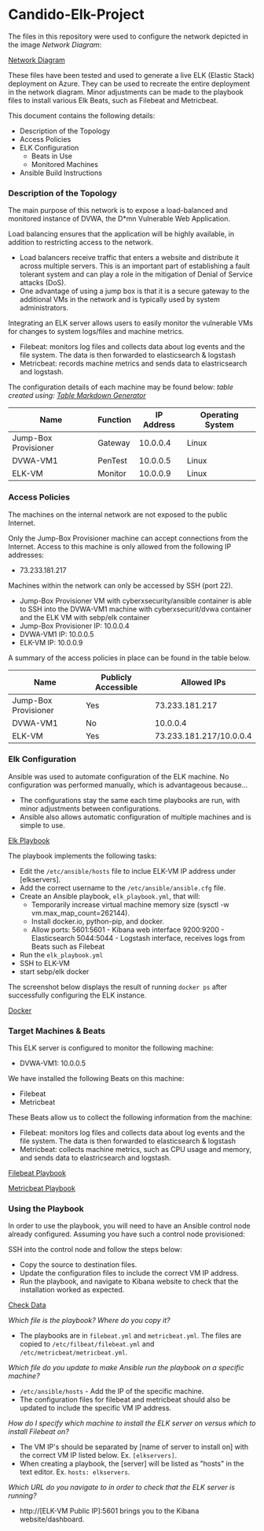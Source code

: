 # Candido-Elk-Project

The files in this repository were used to configure the network depicted in the image *Network Diagram*:

[Network Diagram](https://github.com/ikcandido/Elk-Stack-Project/blob/master/Diagrams/Network_Diagram.png)

These files have been tested and used to generate a live ELK (Elastic Stack) deployment on Azure. They can be used to recreate the entire deployment in the network diagram. Minor adjustments can be made to the playbook files to install various Elk Beats, such as Filebeat and Metricbeat.

This document contains the following details:
- Description of the Topology
- Access Policies
- ELK Configuration
  - Beats in Use
  - Monitored Machines
- Ansible Build Instructions

### Description of the Topology

The main purpose of this network is to expose a load-balanced and monitored instance of DVWA, the D*mn Vulnerable Web Application.

Load balancing ensures that the application will be highly available, in addition to restricting access to the network.
- Load balancers receive traffic that enters a website and distribute it across multiple servers. This is an important part of establishing a fault tolerant system and can play a role in the mitigation of Denial of Service attacks (DoS).
- One advantage of using a jump box is that it is a secure gateway to the additional VMs in the network and is typically used by system administrators. 

Integrating an ELK server allows users to easily monitor the vulnerable VMs for changes to system logs/files and machine metrics.
- Filebeat: monitors log files and collects data about log events and the file system. The data is then forwarded to elasticsearch & logstash
- Metricbeat: records machine metrics and sends data to elastricsearch and logstash.

The configuration details of each machine may be found below:
*table created using: [Table Markdown Generator](https://www.tablesgenerator.com/markdown_tables)*

| Name                | Function   | IP Address | Operating System |
|---------------------|------------|------------|------------------|
| Jump-Box Provisioner| Gateway    | 10.0.0.4   | Linux            |
| DVWA-VM1            | PenTest    | 10.0.0.5   | Linux            |
| ELK-VM              | Monitor    | 10.0.0.9   | Linux            |

### Access Policies

The machines on the internal network are not exposed to the public Internet.

Only the Jump-Box Provisioner machine can accept connections from the Internet. Access to this machine is only allowed from the following IP addresses:
- 73.233.181.217

Machines within the network can only be accessed by SSH (port 22).
- Jump-Box Provisioner VM with cyberxsecurity/ansible container is able to SSH into the DVWA-VM1 machine with cyberxsecurit/dvwa container and the ELK VM with sebp/elk container
- Jump-Box Provisioner IP: 10.0.0.4
- DVWA-VM1 IP: 10.0.0.5
- ELK-VM IP: 10.0.0.9

A summary of the access policies in place can be found in the table below.

| Name                 | Publicly Accessible | Allowed IPs             |
|----------------------|---------------------|-------------------------|
| Jump-Box Provisioner | Yes                 | 73.233.181.217          |
| DVWA-VM1             | No                  | 10.0.0.4                |
| ELK-VM               | Yes                 | 73.233.181.217/10.0.0.4 |

### Elk Configuration

Ansible was used to automate configuration of the ELK machine. No configuration was performed manually, which is advantageous because...
- The configurations stay the same each time playbooks are run, with minor adjustments between configurations.
- Ansible also allows automatic configuration of multiple machines and is simple to use.

[Elk Playbook](https://github.com/ikcandido/Elk-Stack-Project/blob/master/Ansible/elk_playbook.yml)

The playbook implements the following tasks:
- Edit the `/etc/ansible/hosts` file to inclue ELK-VM IP address under [elkservers].
- Add the correct username to the `/etc/ansible/ansible.cfg` file.
- Create an Ansible playbook, `elk_playbook.yml`, that will: 
  - Temporarily increase virtual machine memory size (sysctl -w vm.max_map_count=262144).
  - Install  docker.io, python-pip, and docker.
  - Allow ports:
      5601:5601 - Kibana web interface
      9200:9200 - Elasticsearch
      5044:5044 - Logstash interface, receives logs from Beats such as Filebeat
- Run the `elk_playbook.yml`
- SSH to ELK-VM
- start sebp/elk docker

The screenshot below displays the result of running `docker ps` after successfully configuring the ELK instance.

[Docker](https://github.com/ikcandido/Elk-Stack-Project/blob/master/Images/docker_ps.png)

### Target Machines & Beats
This ELK server is configured to monitor the following machine:
- DVWA-VM1: 10.0.0.5

We have installed the following Beats on this machine:
- Filebeat
- Metricbeat

These Beats allow us to collect the following information from the machine:
- Filebeat: monitors log files and collects data about log events and the file system. The data is then forwarded to elasticsearch & logstash
- Metricbeat: collects machine metrics, such as CPU usage and memory, and sends data to elastricsearch and logstash.

[Filebeat Playbook](https://github.com/ikcandido/Elk-Stack-Project/blob/master/Ansible/filebeat_playbook.yml)

[Metricbeat Playbook](https://github.com/ikcandido/Elk-Stack-Project/blob/master/Ansible/metricbeat_playbook.yml)

### Using the Playbook
In order to use the playbook, you will need to have an Ansible control node already configured. Assuming you have such a control node provisioned:

SSH into the control node and follow the steps below:
- Copy the source to destination files.
- Update the configuration files to include the correct VM IP address.
- Run the playbook, and navigate to Kibana website to check that the installation worked as expected.

[Check Data](https://github.com/ikcandido/Elk-Stack-Project/blob/master/Images/Kibana_site.png)

*Which file is the playbook? Where do you copy it?*
- The playbooks are in `filebeat.yml` and `metricbeat.yml`. The files are copied to `/etc/filbeat/filebeat.yml` and `/etc/metricbeat/metricbeat.yml`.

*Which file do you update to make Ansible run the playbook on a specific machine?*
- `/etc/ansible/hosts` - Add the IP of the specific machine.
- The configuration files for filebeat and metricbeat should also be updated to include the specific VM IP address.

*How do I specify which machine to install the ELK server on versus which to install Filebeat on?*
- The VM IP's should be separated by [name of server to install on] with the correct VM IP listed below. Ex. `[elkservers]`.
- When creating a playbook, the [server] will be listed as "hosts" in the text editor. Ex. `hosts: elkservers`.

*Which URL do you navigate to in order to check that the ELK server is running?*
- http://[ELK-VM Public IP]:5601 brings you to the Kibana website/dashboard.

